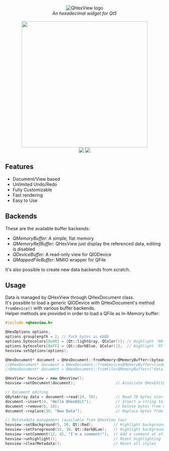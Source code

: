 <div align="center">
 <img src="https://user-images.githubusercontent.com/1503603/156148159-02d1181a-153e-4d0b-9512-5f9ac30bcd2f.png" alt="QHexView logo" title="QHexView"/>
</div>
<div align="center">
 <i>An hexadecimal widget for Qt5</i>
 <br>
 <br>
 <div align="center">
  <img src="https://user-images.githubusercontent.com/1503603/157109542-55d12002-4829-404c-9b1c-2f3836f3c754.png" height="400"/>
  <br>
  <img src="https://img.shields.io/badge/license-MIT-8e725e.svg?style=flat-square">
  <a href="https://github.com/ellerbrock/open-source-badges/">
    <img src="https://badges.frapsoft.com/os/v1/open-source.png?v=103">
  </a>  
 </div>
</div>
    
Features
-----
- Document/View based
- Unlimited Undo/Redo
- Fully Customizable
- Fast rendering
- Easy to Use

Backends
-----
These are the available buffer backends:
- *QMemoryBuffer*: A simple, flat memory
- *QMemoryRefBuffer*: QHexView just display the referenced data, editing is disabled
- *QDeviceBuffer*: A read-only view for QIODevice 
- *QMappedFileBuffer*: MMIO wrapper for QFile

It's also possible to create new data backends from scratch.

Usage
-----
Data is managed by QHexView through QHexDocument class.<br>
It's possible to load a generic QIODevice with QHexDocument's method `fromDevice()` with various buffer backends.<br>
Helper methods are provided in order to load a QFile as In-Memory buffer:<br>
```cpp
#include <qhexview.h>

QHexOptions options;
options.grouplength = 2; // Pack bytes as AABB
options.bytecolors[0x00] = {Qt::lightGray, QColor()}; // Highlight '00's
options.bytecolors[0xFF] = {Qt::darkBlue, QColor()};  // Highlight 'FF's
hexview.setOptions(options);

QHexDocument* document = QHexDocument::fromMemory<QMemoryBuffer>(bytearray); /* Load data from In-Memory Buffer... */
//QHexDocument* document = QHexDocument::fromDevice<QMemoryBuffer>(iodevice); /* ...from a generic I/O device... */
//QHexDocument* document = QHexDocument::fromFile<QMemoryBuffer>("data.bin"); /* ...or from File... */

QHexView* hexview = new QHexView();
hexview->setDocument(document);                  // Associate QHexEditData with this QHexEdit (ownership is not changed)

// Document editing
QByteArray data = document->read(24, 78);        // Read 78 bytes starting to offset 24
document->insert(4, "Hello QHexEdit");           // Insert a string to offset 4 
document->remove(6, 10);                         // Delete bytes from offset 6 to offset 10 
document->replace(30, "New Data");               // Replace bytes from offset 30 with the string "New Data"

// Metatadata management (available from QHexView too)
hexview->setBackground(5, 10, Qt::Red);         // Highlight background at offset range [5, 10)
hexview->setForeground(15, 30, Qt::darkBLue);   // Highlight background at offset range [15, 30)
hexview->setComment(12, 42, "I'm a comment!");  // Add a comment at offset range [12, 42)
hexview->unhighlight();                         // Reset highlighting
hexview->clearMetadata();                       // Reset all styles
```
